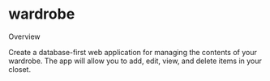 # wardrobe

Overview

Create a database-first web application for managing the contents of your wardrobe. 
The app will allow you to add, edit, view, and delete items in your closet.
